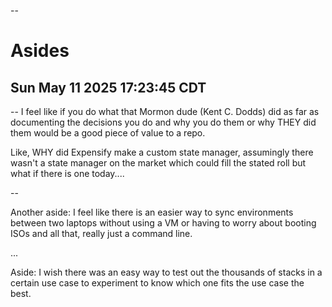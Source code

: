 --

# Asides
## Sun May 11 2025 17:23:45 CDT

--
I feel like if you do what that Mormon dude (Kent C. Dodds) did as far as documenting the decisions you do and why you do them or why THEY did them would be a good piece of value to a repo.

Like, WHY did Expensify make a custom state manager, assumingly there wasn't a state manager on the market which could fill the stated roll but what if there is one today....

--

Another aside: I feel like there is an easier way to sync environments between two laptops without using a VM or having to worry about booting ISOs and all that, really just a command line.

... 

Aside: I wish there was an easy way to test out the thousands of stacks in a certain use case to experiment to know which one fits the use case the best.


